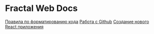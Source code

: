 # Fractal Web Docs

[Правила по форматированию кода](./code-formatting.md)
[Работа с Github](./general-rules.md)
[Создание нового React приложения](./react_setup.md)

